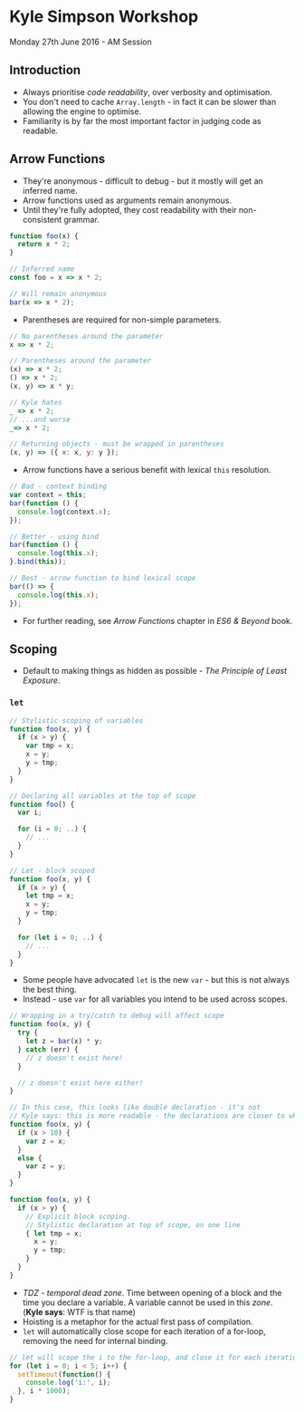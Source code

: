 # Kyle Simpson Workshop
Monday 27th June 2016 - AM Session

## Introduction

* Always prioritise _code readability_, over verbosity and optimisation.
* You don't need to cache `Array.length` - in fact it can be slower than allowing the engine to optimise.
* Familiarity is by far the most important factor in judging code as readable.

## Arrow Functions
* They're anonymous - difficult to debug - but it mostly will get an inferred name.
* Arrow functions used as arguments remain anonymous.
* Until they're fully adopted, they cost readability with their non-consistent grammar.

```javascript
function foo(x) {
  return x * 2;
}

// Inferred name
const foo = x => x * 2;

// Will remain anonymous
bar(x => x * 2);
```

* Parentheses are required for non-simple parameters.

```javascript
// No parentheses around the parameter
x => x * 2;

// Parentheses around the parameter
(x) => x * 2;
() => x * 2;
(x, y) => x * y;

// Kyle hates
_ => x * 2;
// ...and worse
_=> x * 2;

// Returning objects - must be wrapped in parentheses
(x, y) => ({ x: x, y: y });
```

* Arrow functions have a serious benefit with lexical `this` resolution.

```javascript
// Bad - context binding
var context = this;
bar(function () {
  console.log(context.x);
});

// Better - using bind
bar(function () {
  console.log(this.x);
}.bind(this));

// Best - arrow function to bind lexical scope
bar(() => {
  console.log(this.x);
});
```

* For further reading, see _Arrow Functions_ chapter in _ES6 & Beyond_ book.

## Scoping
* Default to making things as hidden as possible - _The Principle of Least Exposure_.

### `let`

```javascript
// Stylistic scoping of variables
function foo(x, y) {
  if (x > y) {
    var tmp = x;
    x = y;
    y = tmp;
  }
}

// Declaring all variables at the top of scope
function foo() {
  var i;

  for (i = 0; ..) {
    // ...
  }
}

// Let - block scoped
function foo(x, y) {
  if (x > y) {
    let tmp = x;
    x = y;
    y = tmp;
  }

  for (let i = 0; ..) {
    // ...
  }
}
```

* Some people have advocated `let` is the new `var` - but this is not always the best thing.
* Instead - use `var` for all variables you intend to be used across scopes.

```javascript
// Wrapping in a try/catch to debug will affect scope
function foo(x, y) {
  try {
    let z = bar(x) * y;
  } catch (err) {
    // z doesn't exist here!
  }

  // z doesn't exist here either!
}

// In this case, this looks like double declaration - it's not
// Kyle says: this is more readable - the declarations are closer to where it's used
function foo(x, y) {
  if (x > 10) {
    var z = x;
  }
  else {
    var z = y;
  }
}

function foo(x, y) {
  if (x > y) {
    // Explicit block scoping.
    // Stylistic declaration at top of scope, on one line
    { let tmp = x;
      x = y;
      y = tmp;
    }
  }
}
```

* _TDZ_ - _temporal dead zone_. Time between opening of a block and the time you declare a variable. A variable cannot be used in this _zone_. (**Kyle says**: WTF is that name)
* Hoisting is a metaphor for the actual first pass of compilation.
* `let` will automatically close scope for each iteration of a for-loop, removing the need for internal binding.

```javascript
// let will scope the i to the for-loop, and close it for each iteration
for (let i = 0; i < 5; i++) {
  setTimeout(function() {
    console.log('i:', i);
  }, i * 1000);
}
```

